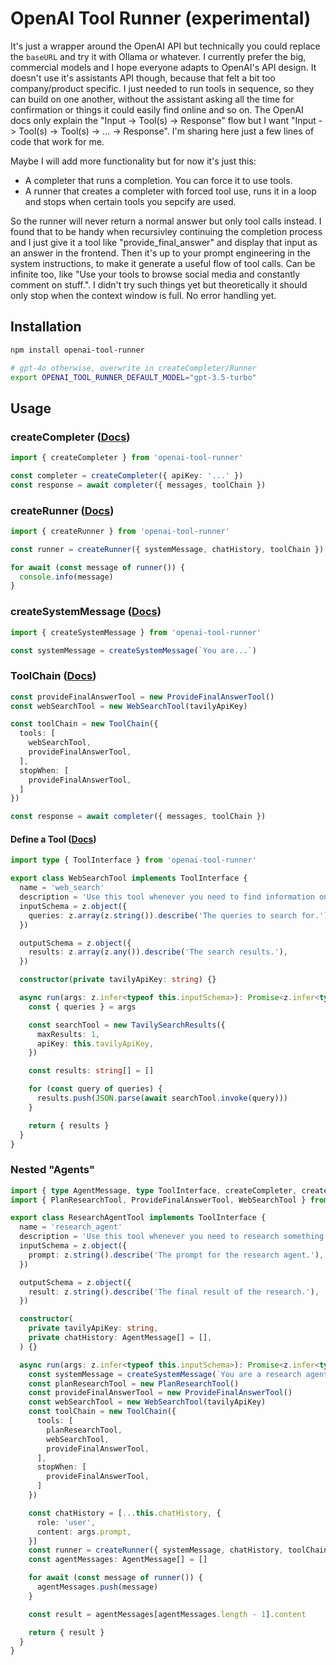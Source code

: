 # OpenAI Tool Runner (experimental)

It's just a wrapper around the OpenAI API but technically you could replace the `baseURL` and try it with Ollama or whatever. I currently prefer the big, commercial models and I hope everyone adapts to OpenAI's API design. It doesn't use it's assistants API though, because that felt a bit too company/product specific. I just needed to run tools in sequence, so they can build on one another, without the assistant asking all the time for confirmation or things it could easily find online and so on. The OpenAI docs only explain the "Input -> Tool(s) -> Response" flow but I want "Input -> Tool(s) -> Tool(s) -> ... -> Response". I'm sharing here just a few lines of code that work for me.

Maybe I will add more functionality but for now it's just this:

- A completer that runs a completion. You can force it to use tools.
- A runner that creates a completer with forced tool use, runs it in a loop and stops when certain tools you sepcify are used.

So the runner will never return a normal answer but only tool calls instead. I found that to be handy when recursivley continuing the completion process and I just give it a tool like "provide_final_answer" and display that input as an answer in the frontend. Then it's up to your prompt engineering in the system instructions, to make it generate a useful flow of tool calls. Can be infinite too, like "Use your tools to browse social media and constantly comment on stuff.". I didn't try such things yet but theoretically it should only stop when the context window is full. No error handling yet.

## Installation

```bash
npm install openai-tool-runner

# gpt-4o otherwise, overwrite in createCompleter/Runner
export OPENAI_TOOL_RUNNER_DEFAULT_MODEL="gpt-3.5-turbo"
```

## Usage

### createCompleter ([Docs](https://github.com/mktcode/website/blob/a22396f1006cb3db1273ab5c6e3dd9b01a82d4f9/server/utils/openai-tool-runner/utils.ts#L14-L55))

```ts
import { createCompleter } from 'openai-tool-runner'

const completer = createCompleter({ apiKey: '...' })
const response = await completer({ messages, toolChain })
```

### createRunner ([Docs](https://github.com/mktcode/website/blob/a22396f1006cb3db1273ab5c6e3dd9b01a82d4f9/server/utils/openai-tool-runner/utils.ts#L57-L95))

```ts
import { createRunner } from 'openai-tool-runner'

const runner = createRunner({ systemMessage, chatHistory, toolChain })

for await (const message of runner()) {
  console.info(message)
}
```

### createSystemMessage ([Docs](https://github.com/mktcode/website/blob/a22396f1006cb3db1273ab5c6e3dd9b01a82d4f9/server/utils/openai-tool-runner/utils.ts#L4-L12))

```ts
import { createSystemMessage } from 'openai-tool-runner'

const systemMessage = createSystemMessage(`You are...`)
```

### ToolChain ([Docs](https://github.com/mktcode/website/blob/a22396f1006cb3db1273ab5c6e3dd9b01a82d4f9/server/utils/openai-tool-runner/toolchain.ts))

```ts
const provideFinalAnswerTool = new ProvideFinalAnswerTool()
const webSearchTool = new WebSearchTool(tavilyApiKey)

const toolChain = new ToolChain({
  tools: [
    webSearchTool,
    provideFinalAnswerTool,
  ],
  stopWhen: [
    provideFinalAnswerTool,
  ]
})

const response = await completer({ messages, toolChain })
```

#### Define a Tool ([Docs](https://github.com/mktcode/website/blob/a22396f1006cb3db1273ab5c6e3dd9b01a82d4f9/server/utils/openai-tool-runner/schema.ts#L45-L51))

```ts
import type { ToolInterface } from 'openai-tool-runner'

export class WebSearchTool implements ToolInterface {
  name = 'web_search'
  description = 'Use this tool whenever you need to find information online to become more confident in your answers. Especially good for local information and recent events. You can use this tool mutliple times simultaneously, each call with multiple queries.'
  inputSchema = z.object({
    queries: z.array(z.string()).describe('The queries to search for.'),
  })

  outputSchema = z.object({
    results: z.array(z.any()).describe('The search results.'),
  })

  constructor(private tavilyApiKey: string) {}

  async run(args: z.infer<typeof this.inputSchema>): Promise<z.infer<typeof this.outputSchema>> {
    const { queries } = args

    const searchTool = new TavilySearchResults({
      maxResults: 1,
      apiKey: this.tavilyApiKey,
    })

    const results: string[] = []

    for (const query of queries) {
      results.push(JSON.parse(await searchTool.invoke(query)))
    }

    return { results }
  }
}
```

### Nested "Agents"

```ts
import { type AgentMessage, type ToolInterface, createCompleter, createRunner, createSystemMessage } from 'openai-tool-runner'
import { PlanResearchTool, ProvideFinalAnswerTool, WebSearchTool } from './your-tools'

export class ResearchAgentTool implements ToolInterface {
  name = 'research_agent'
  description = 'Use this tool whenever you need to research something online. Especially useful for...'
  inputSchema = z.object({
    prompt: z.string().describe('The prompt for the research agent.'),
  })

  outputSchema = z.object({
    result: z.string().describe('The final result of the research.'),
  })

  constructor(
    private tavilyApiKey: string,
    private chatHistory: AgentMessage[] = [],
  ) {}

  async run(args: z.infer<typeof this.inputSchema>): Promise<z.infer<typeof this.outputSchema>> {
    const systemMessage = createSystemMessage(`You are a research agent. You...`)
    const planResearchTool = new PlanResearchTool()
    const provideFinalAnswerTool = new ProvideFinalAnswerTool()
    const webSearchTool = new WebSearchTool(tavilyApiKey)
    const toolChain = new ToolChain({
      tools: [
        planResearchTool,
        webSearchTool,
        provideFinalAnswerTool,
      ],
      stopWhen: [
        provideFinalAnswerTool,
      ]
    })

    const chatHistory = [...this.chatHistory, {
      role: 'user',
      content: args.prompt,
    }]
    const runner = createRunner({ systemMessage, chatHistory, toolChain })
    const agentMessages: AgentMessage[] = []

    for await (const message of runner()) {
      agentMessages.push(message)
    }

    const result = agentMessages[agentMessages.length - 1].content

    return { result }
  }
}
```
